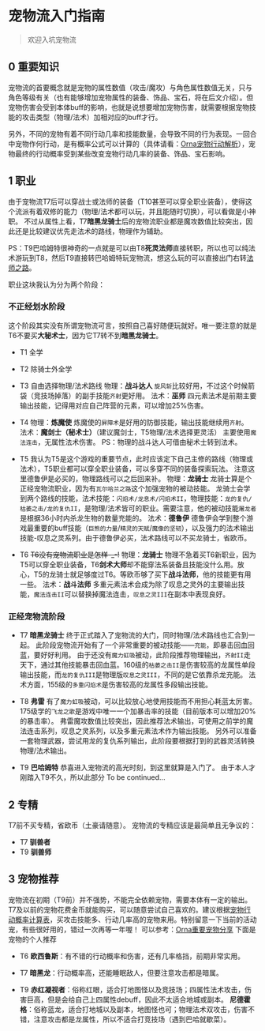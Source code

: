 # 宠物流入门指南

> 欢迎入坑宠物流

## 0 重要知识

宠物流的首要概念就是宠物的属性数值（攻击/魔攻）与角色属性数值无关，只与角色等级有关（也有能够增加宠物属性的装备、饰品、宝石，将在后文介绍）。但宠物伤害会受到本体buff的影响，也就是说想要增加宠物伤害，就需要根据宠物技能的攻击类型（物理/法术）加相对应的buff才行。

另外，不同的宠物有着不同行动几率和技能数量，会导致不同的行为表现。一回合中宠物作何行动，是有概率公式可以计算的（具体请看：[Orna宠物行动解析](https://hackmd.io/@pixiu/SJWhweX9O)），宠物最终的行动概率受到某些改变宠物行动几率的装备、饰品、宝石影响。

## 1 职业

由于宠物流T7后可以穿战士或法师的装备（T10甚至可以穿全职业装备），使得这个流派有着双修的能力（物理/法术都可以玩，并且能随时切换），可以看做是小神职。
不过从属性上看，T7**暗黑龙骑士**后的宠物流职业都是魔攻数值比较突出，因此还是比较建议优先走法术的路线，物理作为辅助。

PS：T9巴哈姆特很神奇的一点就是可以由T8**死灵法师**直接转职，所以也可以纯法术游玩到T8，然后T9直接转巴哈姆特玩宠物流，想这么玩的可以直接出门右转[法师之路](https://hackmd.io/@leepear/S1yxiMb5_)。

职业这块我认为分为两个阶段：

### 不正经划水阶段

这个阶段其实没有所谓宠物流可言，按照自己喜好随便玩就好。唯一要注意的就是T6不要买**大秘术士**，因为它T7转不到**暗黑龙骑士**。

- T1
全学

- T2
除骑士外全学

- T3
自由选择物理/法术路线
物理：**战斗达人**
`旋风斩`比较好用，不过这个时候箭袋（竞技场掉落）的副手技能`齐射`更好用。
法术：**巫师**
四元素法术是前期主要输出技能，记得用对应自己阵营的元素，可以增加25%伤害。

- T4
物理：**炼魔使**
炼魔使的`屏障术`是好用的防御技能，输出技能继续用`齐射`。
法术：**魔剑士（秘术士）**（建议魔剑士，T5物理/法术选择更灵活）
主要使用`魔法连击`，无属性法术伤害。
PS：物理的战斗达人可借由秘术士转到法术。

- T5
我认为T5是这个游戏的重要节点，此时应该定下自己主修的路线（物理或法术），T5职业都可以穿全职业装备，可以多穿不同的装备探索玩法。
注意这里德鲁伊是必买的，物理路线可以之后回来补。
物理：**龙骑士**
龙骑士算是个正经宠物流职业，因为有`瓦尔哈兰之路`这个加强宠物的被动技能。
龙骑士会学到两个路线的技能，法术技能：`闪焰术/龙息术/闪焰术II`，物理技能：`龙的复仇/枯萎之击/龙的复仇II`，是物理/法术皆可的职业。需要注意，他的被动技能`屠龙者`是根据36小时内杀龙生物的数量充能的。
法术：**德鲁伊**
德鲁伊会学到整个游戏最重要的buff技能（`巨熊的力量`/`精灵的天赋`/`魔像的坚韧`），以及强力的法术输出技能-叹息之灵系列。由于德鲁伊必买，法术路线可以不买龙骑士，省欧币。

- T6
~~T6没有宠物流职业是怎样-_-!~~
物理：**龙骑士**
物理不急着买T6新职业，因为T5可以穿全职业装备，T6**剑术大师**却不能穿法系装备且技能没什么用。放心，T5的龙骑士就足够度过T6。等欧币够了买下**战斗法师**，他的技能更有用一些。
法术：**战斗法师**
多重元素法术会成为除了叹息之灵外的主要输出技能，`魔法连击II`可以替换掉魔法连击，`叹息之灵III`在副本中表现良好。

### 正经宠物流阶段

- T7
**暗黑龙骑士**
终于正式踏入了宠物流的大门，同时物理/法术路线也汇合到一起。
此阶段宠物流开始有了一个非常重要的被动技能——`充能`，即暴击回血回蓝，要好好利用。
由于还没有`魔力虹吸`被动，此阶段推荐物理输出，`齐射II`走天下，通过其他技能暴击回血蓝。160级的`枯萎之击II`是伤害较高的龙属性单段输出技能，而`龙的复仇III`是物理版`叹息之灵III`，不同的是它依靠杀龙充能。
法术方面，155级的`多重闪焰术`是伤害较高的龙属性多段输出技能。

- T8
**弗雷**
有了`魔力虹吸`被动，可以比较放心地使用技能而不用担心耗蓝太厉害。175级学的`飞龙之歌`是游戏中唯一一个加暴击率的技能（目前版本可以增加20%的暴击率）。
弗雷魔攻数值比较突出，因此推荐法术输出，可使用之前学的魔法连击系列，叹息之灵系列，以及多重元素法术作为输出技能。
另外可以准备一套物理武器，尝试用龙的复仇系列输出，此阶段要根据打到的武器灵活转换物理/法术输出。

- T9
**巴哈姆特**
恭喜进入宠物流的高光时刻，到这里就算是入门了。
由于本人才刚踏入T9不久，所以此部分 To be continued...

## 2 专精

T7前不买专精，省欧币（土豪请随意）。
宠物流的专精应该是最简单且无争议的：
- T7 **驯兽者**
- T9 **驯兽师**

## 3 宠物推荐

宠物流在初期（T9前）并不强势，不能完全依赖宠物，需要本体有一定的输出。
T7及以前的宠物花费金币就能购买，可以随意尝试自己喜欢的。建议根据[宠物行动概率计算表](https://docs.google.com/spreadsheets/u/0/d/1M9Wch5PGJoxpAPkuP4DcDBDCZESw2aOMy-tZ9bxV8P0/htmlview)，买攻击技能多、行动几率高的宠物来用。特别留意一下当前的活动宠，有些很好用的，错过一次再等一年喔！
可以参考：[Orna重要宠物分享](https://hackmd.io/@pixiu/HkOC7xr5u)
下面是宠物的个人推荐

- T6
**欧西鲁斯**：有不错的行动概率和伤害，还有几率格挡，前期非常实用。

- T7
**暗黑龙**：行动概率高，还能睡眠敌人，但要注意攻击都是暗属。

- T9
**赤红凝视者**：俗称红眼，适合打地图怪以及竞技场；四属性法术攻击，伤害巨高，但是会给自己上四属性debuff，因此不太适合地城或副本。
**尼德霍格**：俗称蓝龙，适合打地城以及副本，地图怪也可；物理法术双攻击，伤害不错，注意攻击都是龙属性，所以不适合打竞技场（遇到巴哈就歇菜）。
